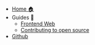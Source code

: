* [Home 🏠](/#)
* Guides 📖
  * [Frontend Web](/guides/web-frontend-ultimate)
  * [Contributing to open source](/guides/open-source-contributions)
* [Github](https://github.com/ujjwalchadha8/resourcify.me)

